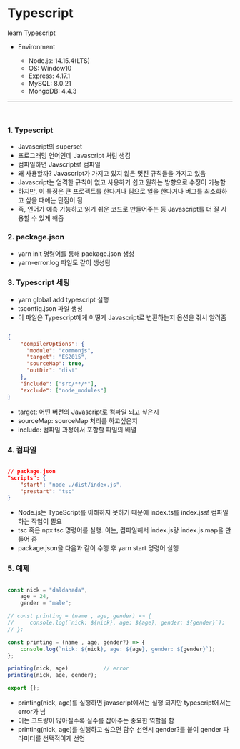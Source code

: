 # Typescript
learn Typescript

* Environment

    - Node.js: 14.15.4(LTS)
    - OS: Window10
    - Express: 4.17.1
    - MySQL: 8.0.21
    - MongoDB: 4.4.3

***

<br>

### 1. Typescript
  - Javascript의 superset
  - 프로그래밍 언어인데 Javascript 처럼 생김
  - 컴파일하면 Javscript로 컴파일
  - 왜 사용할까? Javascript가 가지고 있지 않은 멋진 규칙들을 가지고 있음
  - Javascript는 엄격한 규칙이 없고 사용하기 쉽고 원하는 방향으로 수정이 가능함
  - 하지만, 이 특징은 큰 프로젝트를 한다거나 팀으로 일을 한다거나 버그를 최소화하고 싶을 때에는 단점이 됨
  - 즉, 언어가 예측 가능하고 읽기 쉬운 코드로 만들어주는 등 Javascript를 더 잘 사용할 수 있게 해줌


### 2. package.json
  - yarn init 명령어를 통해 package.json 생성
  - yarn-error.log 파일도 같이 생성됨


### 3. Typescript 세팅
  - yarn global add typescript 실행
  - tsconfig.json 파일 생성
  - 이 파일은 Typescript에게 어떻게 Javascript로 변환하는지 옵션을 줘서 알려줌

```JSON

{
    "compilerOptions": {
      "module": "commonjs",
      "target": "ES2015",
      "sourceMap": true,
      "outDir": "dist"
    },
    "include": ["src/**/*"],
    "exclude": ["node_modules"]
}

```

  - target: 어떤 버전의 Javascript로 컴파일 되고 싶은지 
  - sourceMap: sourceMap 처리를 하고싶은지 
  - include: 컴파일 과정에서 포함할 파일의 배열


### 4. 컴파일

```JSON

// package.json
"scripts": {
    "start": "node ./dist/index.js",
    "prestart": "tsc"
}

```

  - Node.js는 TypeScript를 이해하지 못하기 때문에 index.ts를 index.js로 컴파일하는 작업이 필요
  - tsc 혹은 npx tsc 명령어를 실행. 이는, 컴파일해서 index.js랑 index.js.map을 만들어 줌
  - package.json을 다음과 같이 수행 후 yarn start 명령어 실행 


### 5. 예제

```typescript

const nick = "daldahada",
    age = 24,
    gender = "male";

// const printing = (name , age, gender) => {
//     console.log(`nick: ${nick}, age: ${age}, gender: ${gender}`);
// };

const printing = (name , age, gender?) => {
    console.log(`nick: ${nick}, age: ${age}, gender: ${gender}`);
};

printing(nick, age)           // error
printing(nick, age, gender);

export {};

```

  - printing(nick, age)를 실행하면 javascript에서는 실행 되지만 typescript에서는 error가 남
  - 이는 코드량이 많아질수록 실수를 잡아주는 중요한 역할을 함
  - printing(nick, age)를 실행하고 싶으면 함수 선언시 gender?를 붙여 gender 파라미터를 선택적이게 선언